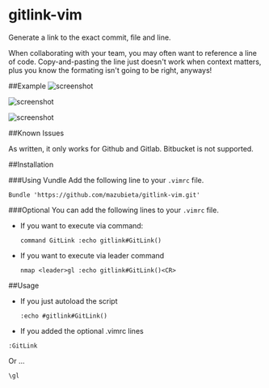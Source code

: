 gitlink-vim
===========

Generate a link to the exact commit, file and line.

When collaborating with your team, you may often want to reference a line of code.  Copy-and-pasting the line just doesn't work when context matters, plus you know the formating isn't going to be right, anyways!

##Example
![screenshot](https://raw.githubusercontent.com/mazubieta/gitlink-vim/master/docs/calling.png)

![screenshot](https://raw.githubusercontent.com/mazubieta/gitlink-vim/master/docs/executed.png)

![screenshot](https://raw.githubusercontent.com/mazubieta/gitlink-vim/master/docs/inbrowser.png)

##Known Issues

As written, it only works for Github and Gitlab.  Bitbucket is not supported.

##Installation

###Using Vundle
Add the following line to your ```.vimrc``` file.

```
Bundle 'https://github.com/mazubieta/gitlink-vim.git'
```
###Optional
You can add the following lines to your ```.vimrc``` file.

- If you want to execute via command:

    ```command GitLink :echo gitlink#GitLink()```

- If you want to execute via leader command

    ```nmap <leader>gl :echo gitlink#GitLink()<CR>```

##Usage
- If you just autoload the script

    ```:echo #gitlink#GitLink()``` 

- If you added the optional .vimrc lines

```
:GitLink
```

Or ...

```
\gl
```
